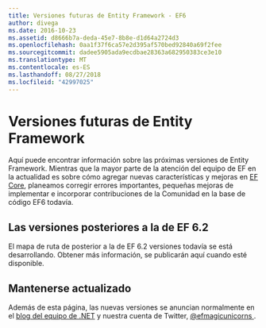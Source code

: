 ```yaml
---
title: Versiones futuras de Entity Framework - EF6
author: divega
ms.date: 2016-10-23
ms.assetid: d8666b7a-deda-45e7-8b8e-d1d64a2724d3
ms.openlocfilehash: 0aa1f37f6ca57e2d395af570bed92840a69f2fee
ms.sourcegitcommit: dadee5905ada9ecdbae28363a682950383ce3e10
ms.translationtype: MT
ms.contentlocale: es-ES
ms.lasthandoff: 08/27/2018
ms.locfileid: "42997025"
---
```

# <a name="future-versions-of-entity-framework"></a>Versiones futuras de Entity Framework 
Aquí puede encontrar información sobre las próximas versiones de Entity Framework.
Mientras que la mayor parte de la atención del equipo de EF en la actualidad es sobre cómo agregar nuevas características y mejoras en [EF Core](https://docs.microsoft.com/en-us/ef/core/index), planeamos corregir errores importantes, pequeñas mejoras de implementar e incorporar contribuciones de la Comunidad en la base de código EF6 todavía.

## <a name="post-ef-62-releases"></a>Las versiones posteriores a la de EF 6.2

El mapa de ruta de posterior a la de EF 6.2 versiones todavía se está desarrollando. Obtener más información, se publicarán aquí cuando esté disponible.
 
## <a name="staying-up-to-date"></a>Mantenerse actualizado  
  
Además de esta página, las nuevas versiones se anuncian normalmente en el [blog del equipo de .NET](https://blogs.msdn.microsoft.com/dotnet/tag/entity-framework/) y nuestra cuenta de Twitter, [ @efmagicunicorns ](http://twitter.com/efmagicunicorns).
  